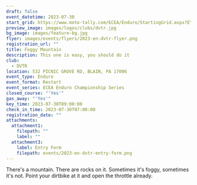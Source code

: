 ```yaml
---
draft: false
event_datetime: 2023-07-30
start_grid: https://www.moto-tally.com/ECEA/Enduro/StartingGrid.aspx?EY=2023&EID=9
preview_image: images/logos/clubs/dvtr.jpg
bg_image: images/feature-bg.jpg
flyer: images/events/flyers/2023-en-dvtr-flyer.png
registration_url: ""
title: Foggy Mountain
description: This one is easy, you should do it
club:
  - DVTR
location: 532 PICNIC GROVE RD, BLAIN, PA 17006
event_type: Enduro
event_format: Restart
event_series: ECEA Enduro Championship Series
closed_course: "'Yes'"
gas_away: "'Yes'"
key_time: 2023-07-30T09:00:00
check_in_time: 2023-07-30T07:00:00
registration_date: ""
attachments:
  attachment1:
    filepath: ""
    label: ""
  attachment3:
    label: Entry Form
    filepath: events/2023-en-dvtr-entry-form.png
---
```


There's a mountain. There are rocks on it. Sometimes it's foggy, sometimes it's not. Point your dirtbike at it and open the throttle already.
